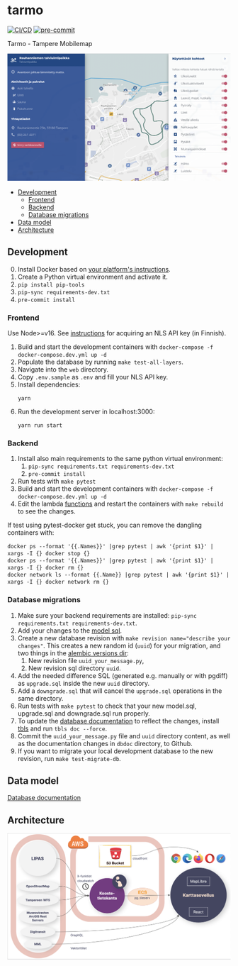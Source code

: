 # tarmo

[![CI/CD](https://github.com/GispoCoding/tarmo/actions/workflows/ci.yml/badge.svg)](https://github.com/GispoCoding/tarmo/actions/workflows/ci.yml)
[![pre-commit](https://img.shields.io/badge/pre--commit-enabled-brightgreen?logo=pre-commit&logoColor=white)](https://github.com/pre-commit/pre-commit)

Tarmo - Tampere Mobilemap

![Sample screenshot](tarmo.png)

- [Development](#development)
  - [Frontend](#frontend)
  - [Backend](#backend)
  - [Database migrations](#database-migrations)
- [Data model](#data-model)
- [Architecture](#architecture)

## Development

0. Install Docker based on [your platform's instructions](https://docs.docker.com/get-started/#download-and-install-docker).
1. Create a Python virtual environment and activate it.
2. `pip install pip-tools`
3. `pip-sync requirements-dev.txt`
4. `pre-commit install`

### Frontend

Use Node>=v16.
See [instructions](https://www.maanmittauslaitos.fi/rajapinnat/api-avaimen-ohje)
for acquiring an NLS API key (in Finnish).

1. Build and start the development containers with `docker-compose -f docker-compose.dev.yml up -d`
2. Populate the database by running `make test-all-layers`.
3. Navigate into the `web` directory.
4. Copy `.env.sample` as `.env` and fill your NLS API key.
5. Install dependencies:
   ```shell
   yarn
   ```
6. Run the development server in localhost:3000:
   ```shell
   yarn run start
   ```

### Backend

1. Install also main requirements to the same python virtual environment:
   1. `pip-sync requirements.txt requirements-dev.txt`
   2. `pre-commit install`
2. Run tests with `make pytest`
3. Build and start the development containers with `docker-compose -f docker-compose.dev.yml up -d`
4. Edit the lambda [functions](./infra/functions) and restart the containers with `make rebuild` to see the changes.

If test using pytest-docker get stuck, you can remove the dangling containers with:

```shell
docker ps --format '{{.Names}}' |grep pytest | awk '{print $1}' | xargs -I {} docker stop {}
docker ps --format '{{.Names}}' |grep pytest | awk '{print $1}' | xargs -I {} docker rm {}
docker network ls --format {{.Name}} |grep pytest | awk '{print $1}' | xargs -I {} docker network rm {}
```

### Database migrations

1. Make sure your backend requirements are installed: `pip-sync requirements.txt requirements-dev.txt`.
2. Add your changes to the [model sql](./backend/databasemodel/model.sql).
3. Create a new database revision with `make revision name="describe your changes"`. This creates a new random id (`uuid`) for your migration, and two things in the [alembic versions dir](./backend/databasemodel/alembic/versions):
   1. New revision file `uuid_your_message.py`,
   2. New revision sql directory `uuid`.
4. Add the needed difference SQL (generated e.g. manually or with pgdiff) as `upgrade.sql` inside the new `uuid` directory.
5. Add a `downgrade.sql` that will cancel the `upgrade.sql` operations in the same directory.
6. Run tests with `make pytest` to check that your new model.sql, upgrade.sql and downgrade.sql run properly.
7. To update the [database documentation](./backend/databasemodel/dbdoc/README.md) to reflect the changes, install [tbls](https://github.com/k1LoW/tbls) and run `tbls doc --force`.
8. Commit the `uuid_your_message.py` file and `uuid` directory content, as well as the documentation changes in `dbdoc` directory, to Github.
9. If you want to migrate your local development database to the new revision, run `make test-migrate-db`.

## Data model

[Database documentation](./backend/databasemodel/dbdoc/README.md)

## Architecture

![Tarmo app architecture](architecture.png)

